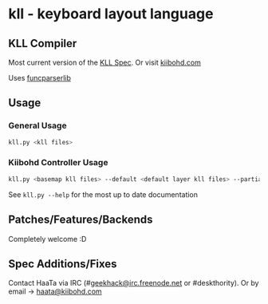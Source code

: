 kll - keyboard layout language
==============================

KLL Compiler
------------

Most current version of the [KLL Spec](https://www.writelatex.com/read/zzqbdwqjfwwf).
Or visit [kiibohd.com](http://kiibohd.com)

Uses [funcparserlib](https://code.google.com/p/funcparserlib/)


Usage
-----

### General Usage

```bash
kll.py <kll files>
```

### Kiibohd Controller Usage

```bash
kll.py <basemap kll files> --default <default layer kll files> --partial <partial layer 1 kll files> --partial <partial layer 2 kll files> --backend kiibohd --templates templates/kiibohdKeymap.h templates/kiibohdDefs.h --outputs generatedKeymap.h kll_defs.h
```

See `kll.py --help` for the most up to date documentation


Patches/Features/Backends
-------------------------

Completely welcome :D


Spec Additions/Fixes
--------------------

Contact HaaTa via IRC (#geekhack@irc.freenode.net or #deskthority).
Or by email -> haata@kiibohd.com

